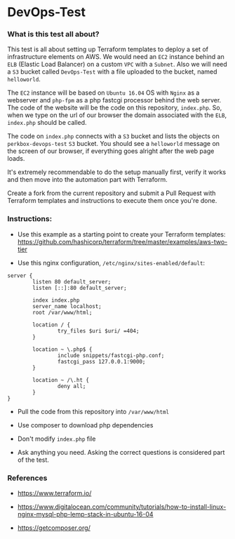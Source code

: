 # DevOps-Test

### What is this test all about?

This test is all about setting up Terraform templates to deploy a set of infrastructure elements on AWS.
We would need an `EC2` instance behind an `ELB` (Elastic Load Balancer) on a custom `VPC` with a `Subnet`. Also we will need a `S3` bucket called `DevOps-Test` with a file uploaded to the bucket, named `helloworld`.

The `EC2` instance will be based on `Ubuntu 16.04` OS with `Nginx` as a webserver and `php-fpm` as a php fastcgi processor behind the web server. The code of the website will be the code on this repository, `index.php`. So, when we type on the url of our browser the domain associated with the `ELB`, `index.php` should be called.

The code on `index.php` connects with a `S3` bucket and lists the objects on `perkbox-devops-test` `S3` bucket. You should see a `helloworld` message on the screen of our browser, if everything goes alright after the web page loads.

It's extremely recommendable to do the setup manually first, verify it works and then move into the automation part with Terraform.

Create a fork from the current repository and submit a Pull Request with Terraform templates and instructions to execute them once you're done.

### Instructions:

* Use this example as a starting point to create your Terraform templates:
https://github.com/hashicorp/terraform/tree/master/examples/aws-two-tier

* Use this nginx configuration, `/etc/nginx/sites-enabled/default`:
```
server {
        listen 80 default_server;
        listen [::]:80 default_server;

        index index.php
        server_name localhost;
        root /var/www/html;

        location / {
                try_files $uri $uri/ =404;
        }

        location ~ \.php$ {
                include snippets/fastcgi-php.conf;
                fastcgi_pass 127.0.0.1:9000;
        }

        location ~ /\.ht {
                deny all;
        }
}
```
* Pull the code from this repository into `/var/www/html`

* Use composer to download php dependencies

* Don't modify `index.php` file

* Ask anything you need. Asking the correct questions is considered part of the test.

### References

* https://www.terraform.io/

* https://www.digitalocean.com/community/tutorials/how-to-install-linux-nginx-mysql-php-lemp-stack-in-ubuntu-16-04

* https://getcomposer.org/
